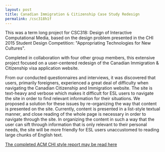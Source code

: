 ```yaml
---
layout: post
title: Canadian Immigration & Citizenship Case Study Redesign
permalink: /csc318h1f
---
```


This was a term long project for CSC318: Design of Interactive Computational Media, based on the design problem presented in the CHI 2015 Student Design Competition: "Appropriating Technologies for New Cultures". 

Completed in collaboration with four other group members, this extensive project focused on a user-centered redesign of the Canadian Immigration & Citizenship visa application website. 

From our conducted questionnaires and interviews, it was discovered that users, primarily foreigners, experienced a great deal of difficulty when navigating the Canadian Citizenship and Immigration website. The site is text-heavy and verbose which makes it difficult for ESL users to navigate the site in order to find relevant information for their situations. We proposed a solution for these issues by re-organizing the way that content is presented on the site. Currently, content is presented in a list-style textual manner, and close reading of the whole page is necessary in order to navigate through the site. In organizing the content in such a way that the user can sift through information that is only relevant to their personal needs, the site will be more friendly for ESL users unaccustomed to reading large chunks of English text.

<a href="../assets/TheresaMaCSC318Report.pdf" target="_parent">The completed ACM CHI style report may be read here</a>